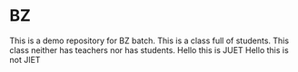 # BZ
This is a demo repository for BZ batch.
This is a class full of students.
This class neither has teachers nor has students.
Hello this is JUET
Hello this is not JIET
